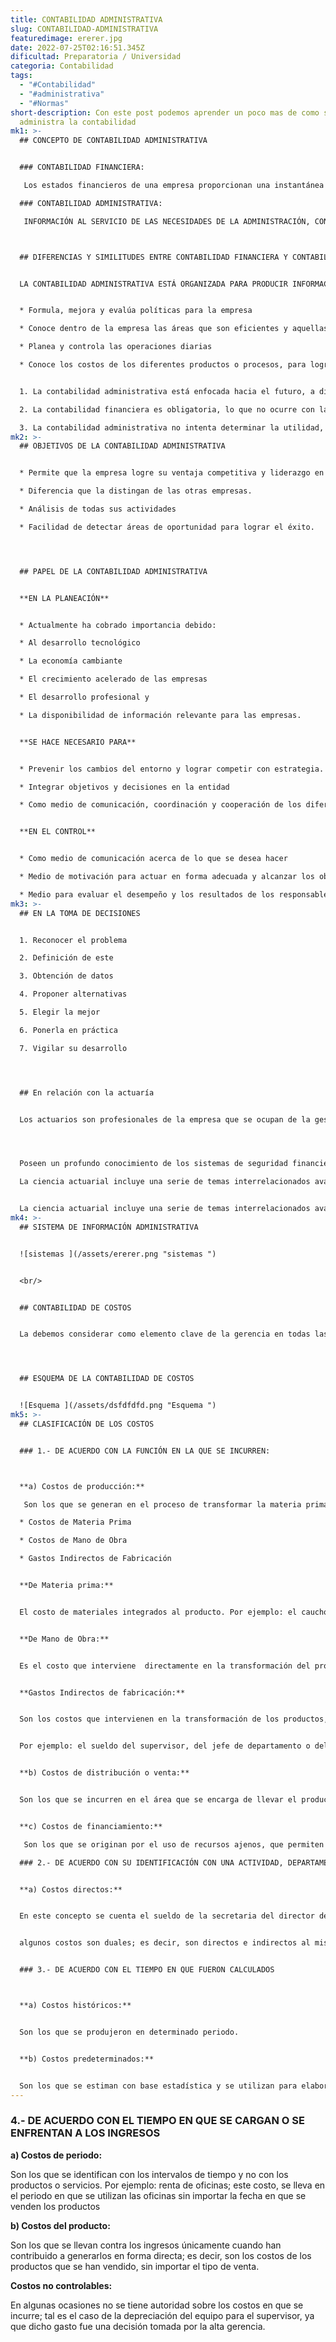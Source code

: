 ```yaml
---
title: CONTABILIDAD ADMINISTRATIVA
slug: CONTABILIDAD-ADMINISTRATIVA
featuredimage: ererer.jpg
date: 2022-07-25T02:16:51.345Z
dificultad: Preparatoria / Universidad
categoria: Contabilidad
tags:
  - "#Contabilidad"
  - "#administrativa"
  - "#Normas"
short-description: Con este post podemos aprender un poco mas de como se
  administra la contabilidad
mk1: >-
  ## CONCEPTO DE CONTABILIDAD ADMINISTRATIVA


  ### CONTABILIDAD FINANCIERA:

   Los estados financieros de una empresa proporcionan una instantánea de su salud financiera. Los utilizan diversas partes interesadas para tomar decisiones sobre la empresa, como invertir en ella, concederle un crédito o comprar sus productos o servicios. Los estados financieros muestran los ingresos, los gastos, los activos, los pasivos y el patrimonio neto de una empresa. También pueden proporcionar información sobre las operaciones y tendencias de una empresa a lo largo del tiempo. Los estados financieros se preparan de acuerdo con los principios contables generalmente aceptados (GAAP) y deben ser auditados por un contable independiente. Suelen publicarse trimestralmente o anualmente. Los estados financieros trimestrales suelen ser utilizados por los inversores a corto plazo, mientras que los anuales son más útiles para los inversores a largo plazo.

  ### CONTABILIDAD ADMINISTRATIVA:

   INFORMACIÓN AL SERVICIO DE LAS NECESIDADES DE LA ADMINISTRACIÓN, CON ORIENTACIÓN PRAGMÁTICA DESTINADA A FACILITAR LAS FUNCIONES DE PLANEACIÓN, CONTROL, TOMA DE DECISIONES. ETC.



  ## DIFERENCIAS Y SIMILITUDES ENTRE CONTABILIDAD FINANCIERA Y CONTABILIDAD ADMINISTRATIVA


  LA CONTABILIDAD ADMINISTRATIVA ESTÁ ORGANIZADA PARA PRODUCIR INFORMACIÓN DE USO INTERNO DE LA ADMINISTRACIÓN, POR EJEMPLO:


  * Formula, mejora y evalúa políticas para la empresa

  * Conoce dentro de la empresa las áreas que son eficientes y aquellas que no lo son 

  * Planea y controla las operaciones diarias

  * Conoce los costos de los diferentes productos o procesos, para lograr el liderazgo en su sector


  1. La contabilidad administrativa está enfocada hacia el futuro, a diferencia de la contabilidad financiera, que genera información sobre el pasado o hechos históricosLa contabilidad administrativa no está regulada por normas de información financiera

  2. La contabilidad financiera es obligatoria, lo que no ocurre con la contabilidad administrativa  que es un sistema de información opcional 

  3. La contabilidad administrativa no intenta determinar la utilidad, pues otorga más relevancia a los datos cualitativos y costos para la toma de decisiones
mk2: >-
  ## OBJETIVOS DE LA CONTABILIDAD ADMINISTRATIVA


  * Permite que la empresa logre su ventaja competitiva y liderazgo en costos.

  * Diferencia que la distingan de las otras empresas.

  * Análisis de todas sus actividades

  * Facilidad de detectar áreas de oportunidad para lograr el éxito.




  ## PAPEL DE LA CONTABILIDAD ADMINISTRATIVA


  **EN LA PLANEACIÓN**


  * Actualmente ha cobrado importancia debido:

  * Al desarrollo tecnológico

  * La economía cambiante

  * El crecimiento acelerado de las empresas

  * El desarrollo profesional y

  * La disponibilidad de información relevante para las empresas. 


  **SE HACE NECESARIO PARA**


  * Prevenir los cambios del entorno y lograr competir con estrategia.

  * Integrar objetivos y decisiones en la entidad

  * Como medio de comunicación, coordinación y cooperación de los diferentes elementos de la empresa


  **EN EL CONTROL**


  * Como medio de comunicación acerca de lo que se desea hacer

  * Medio de motivación para actuar en forma adecuada y alcanzar los objetivos

  * Medio para evaluar el desempeño y los resultados de los responsables de cada área
mk3: >-
  ## EN LA TOMA DE DECISIONES


  1. Reconocer el problema

  2. Definición de este

  3. Obtención de datos

  4. Proponer alternativas

  5. Elegir la mejor

  6. Ponerla en práctica

  7. Vigilar su desarrollo




  ## En relación con la actuaría


  Los actuarios son profesionales de la empresa que se ocupan de la gestión y evaluación del impacto financiero del riesgo, principalmente en las industrias financieras y de seguros. Utilizan modelos estadísticos y matemáticos para evaluar la probabilidad de que se produzcan eventos futuros y el impacto de estos eventos en las empresas. Además de su trabajo en las industrias financiera y de seguros, los actuarios también trabajan en otras industrias como la sanitaria, la energética y la manufacturera. La profesión requiere una gran capacidad de análisis, así como un profundo conocimiento de las finanzas y la economía. Los actuarios deben ser capaces de comunicar sus conclusiones con claridad a un público no especializado. A medida que el mundo se vuelve más complejo, se espera que aumente la demanda de servicios actuariales.




  Poseen un profundo conocimiento de los sistemas de seguridad financiera, su razón de ser, su complejidad, su matemática y la manera en la que funcionan.​

  La ciencia actuarial incluye una serie de temas interrelacionados avanzados en probabilidad y matemáticas


  La ciencia actuarial incluye una serie de temas interrelacionados avanzados en probabilidad La ciencia actuarial incluye una serie de temas interrelacionados avanzados en probabilidad, matemáticas La ciencia actuarial incluye una serie de temas interrelacionados avanzados en probabilidad, matemáticas, estadística La ciencia actuarial incluye una serie de temas interrelacionados avanzados en probabilidad, matemáticas, estadística, econometría La ciencia actuarial incluye una serie de temas interrelacionados avanzados en probabilidad, matemáticas, estadística, econometría, demografía, La ciencia actuarial incluye una serie de temas interrelacionados avanzados en probabilidad, matemáticas, estadística, econometría, demografía, finanzas La ciencia actuarial incluye una serie de temas interrelacionados avanzados en probabilidad, matemáticas, estadística, econometría, demografía, finanzas, economía La ciencia actuarial incluye una serie de temas interrelacionados avanzados en probabilidad, matemáticas, estadística, econometría, demografía, finanzas, economía, economía financiera La ciencia actuarial incluye una serie de temas interrelacionados avanzados en probabilidad, matemáticas, estadística, econometría, demografía, finanzas, economía, economía financiera y la programación de computadoras.
mk4: >-
  ## SISTEMA DE INFORMACIÓN ADMINISTRATIVA


  ![sistemas ](/assets/ererer.png "sistemas ")


  <br/>


  ## CONTABILIDAD DE COSTOS


  La debemos considerar como elemento clave de la gerencia en todas las actividades de planeación y control ya que proporciona las herramientas contables indispensables para lograr el buen funcionamiento de algunas fases del proceso administrativo como son: la planeación, el control y la evaluación de las operaciones 




  ## ESQUEMA DE LA CONTABILIDAD DE COSTOS


  ![Esquema ](/assets/dsfdfdfd.png "Esquema ")
mk5: >-
  ## CLASIFICACIÓN DE LOS COSTOS


  ### 1.- DE ACUERDO CON LA FUNCIÓN EN LA QUE SE INCURREN:



  **a) Costos de producción:**

   Son los que se generan en el proceso de transformar la materia prima en productos terminados y a su vez se subdividen en:

  * Costos de Materia Prima 

  * Costos de Mano de Obra 

  * Gastos Indirectos de Fabricación 


  **De Materia prima:** 


  El costo de materiales integrados al producto. Por ejemplo: el caucho utilizado para producir las llantas o el tabaco para la producción de cigarros, etc.


  **De Mano de Obra:**


  Es el costo que interviene  directamente en la transformación del producto. Por ejemplo: el sueldo del mecánico del soldador etc.


  **Gastos Indirectos de fabricación:** 


  Son los costos que intervienen en la transformación de los productos, con excepción de la materia prima y la mano de obra directa.


  Por ejemplo: el sueldo del supervisor, del jefe de departamento o del director, el mantenimiento a las plantas,  la depreciación, los energéticos etc.


  **b) Costos de distribución o venta:** 


  Son los que se incurren en el área que se encarga de llevar el producto desde la empresa hasta el último consumidor; por ejemplo, publicidad, comisiones, etc.


  **c) Costos de financiamiento:**

   Son los que se originan por el uso de recursos ajenos, que permiten financiar el crecimiento y desarrollo de las empresas.

  ### 2.- DE ACUERDO CON SU IDENTIFICACIÓN CON UNA ACTIVIDAD, DEPARTAMENTO O PRODUCTO:


  **a) Costos directos:** 


  En este concepto se cuenta el sueldo de la secretaria del director de ventas, el cual es un costo directo para este departamento o la materia prima es un costo directo para el producto. 


  algunos costos son duales; es decir, son directos e indirectos al mismo tiempo.  El sueldo del gerente de producción es directo para los costos del área de producción, pero indirecto para el producto. 


  ### 3.- DE ACUERDO CON EL TIEMPO EN QUE FUERON CALCULADOS



  **a) Costos históricos:** 


  Son los que se produjeron en determinado periodo.


  **b) Costos predeterminados:** 


  Son los que se estiman con base estadística y se utilizan para elaborar presupuesto
---
```

### **4.- DE ACUERDO CON EL TIEMPO EN QUE SE CARGAN O SE ENFRENTAN A LOS INGRESOS**

**a) Costos de periodo:** 

Son los que se identifican con los intervalos de tiempo y no con los productos o servicios. Por ejemplo: renta de oficinas; este costo, se lleva en el periodo en que se utilizan las oficinas  sin importar la fecha en que se venden los productos

**b) Costos del producto:** 

Son los que se llevan contra los ingresos únicamente cuando han contribuido a generarlos en forma directa; es decir, son los costos de los productos que se han vendido, sin importar el tipo de venta.

**Costos no controlables:**

 En algunas ocasiones no se tiene autoridad sobre los costos en que se incurre; tal es el caso de la depreciación del equipo para el supervisor, ya que dicho gasto fue una decisión tomada por la alta gerencia.